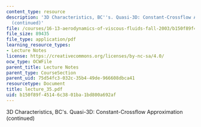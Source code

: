 ```yaml
---
content_type: resource
description: '3D Characteristics, BC''s. Quasi-3D: Constant-Crossflow Approximation
  (continued)'
file: /courses/16-13-aerodynamics-of-viscous-fluids-fall-2003/b150f89f45146c3801ba1bd800a692af_lecture_35.pdf
file_size: 89435
file_type: application/pdf
learning_resource_types:
- Lecture Notes
license: https://creativecommons.org/licenses/by-nc-sa/4.0/
ocw_type: OCWFile
parent_title: Lecture Notes
parent_type: CourseSection
parent_uid: 75d54fc3-032c-35b4-49de-966608dbca41
resourcetype: Document
title: lecture_35.pdf
uid: b150f89f-4514-6c38-01ba-1bd800a692af
---
```

3D Characteristics, BC's. Quasi-3D: Constant-Crossflow Approximation (continued)